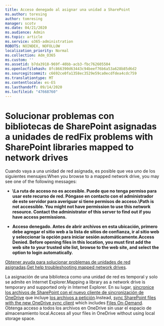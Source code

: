 ```yaml
---
title: Acceso denegado al asignar una unidad a SharePoint
ms.author: toresing
author: tomresing
manager: scotv
ms.date: 04/21/2020
ms.audience: Admin
ms.topic: article
ms.service: o365-administration
ROBOTS: NOINDEX, NOFOLLOW
localization_priority: Normal
ms.collection: Adm_O365
ms.custom: ''
ms.assetid: b7da3918-969f-40bb-acb3-fbc762605504
ms.openlocfilehash: 8fc866390d63443c94beef76b6a53a628b85d6d2
ms.sourcegitcommit: c6692ce0fa1358ec3529e59ca0ecdfdea4cdc759
ms.translationtype: MT
ms.contentlocale: es-ES
ms.lasthandoff: 09/14/2020
ms.locfileid: "47668760"
---
```

# <a name="fix-problems-with-sharepoint-libraries-mapped-to-network-drives"></a><span data-ttu-id="f88e9-102">Solucionar problemas con bibliotecas de SharePoint asignadas a unidades de red</span><span class="sxs-lookup"><span data-stu-id="f88e9-102">Fix problems with SharePoint libraries mapped to network drives</span></span>

<span data-ttu-id="f88e9-103">Cuando vaya a una unidad de red asignada, es posible que vea uno de los siguientes mensajes:</span><span class="sxs-lookup"><span data-stu-id="f88e9-103">When you browse to a mapped network drive, you may see one of the following messages:</span></span>
  
- <span data-ttu-id="f88e9-104">**\\La ruta de acceso no es accesible. Puede que no tenga permiso para usar este recurso de red. Póngase en contacto con el administrador de este servidor para averiguar si tiene permisos de acceso.**</span><span class="sxs-lookup"><span data-stu-id="f88e9-104">**\\Path is not accessible. You might not have permission to use this network resource. Contact the administrator of this server to find out if you have access permissions.**</span></span>

- <span data-ttu-id="f88e9-105">**Acceso denegado. Antes de abrir archivos en esta ubicación, primero debe agregar el sitio web a la lista de sitios de confianza, ir al sitio web y seleccionar la opción para iniciar sesión automáticamente.**</span><span class="sxs-lookup"><span data-stu-id="f88e9-105">**Access Denied. Before opening files in this location, you must first add the web site to your trusted site list, browse to the web site, and select the option to login automatically.**</span></span>

<span data-ttu-id="f88e9-106">[Obtener ayuda para solucionar problemas de unidades de red asignadas](https://docs.microsoft.com/sharepoint/support/administration/troubleshoot-mapped-network-drives).</span><span class="sxs-lookup"><span data-stu-id="f88e9-106">[Get help troubleshooting mapped network drives](https://docs.microsoft.com/sharepoint/support/administration/troubleshoot-mapped-network-drives).</span></span>
  
<span data-ttu-id="f88e9-107">La asignación de una biblioteca como una unidad de red es temporal y solo se admite en Internet Explorer.</span><span class="sxs-lookup"><span data-stu-id="f88e9-107">Mapping a library as a network drive is temporary and supported only in Internet Explorer.</span></span> <span data-ttu-id="f88e9-108">En su lugar, [sincronice los archivos de SharePoint con el nuevo cliente de sincronización de OneDrive](https://support.office.com/article/6de9ede8-5b6e-4503-80b2-6190f3354a88.aspx) que incluye [los archivos a petición](https://support.office.com/article/0e6860d3-d9f3-4971-b321-7092438fb38e.aspx).</span><span class="sxs-lookup"><span data-stu-id="f88e9-108">Instead, [sync SharePoint files with the new OneDrive sync client](https://support.office.com/article/6de9ede8-5b6e-4503-80b2-6190f3354a88.aspx) which includes [Files On-Demand](https://support.office.com/article/0e6860d3-d9f3-4971-b321-7092438fb38e.aspx).</span></span> <span data-ttu-id="f88e9-109">Obtenga acceso a todos los archivos en OneDrive sin usar el espacio de almacenamiento local.</span><span class="sxs-lookup"><span data-stu-id="f88e9-109">Access all your files in OneDrive without using local storage space.</span></span>
  